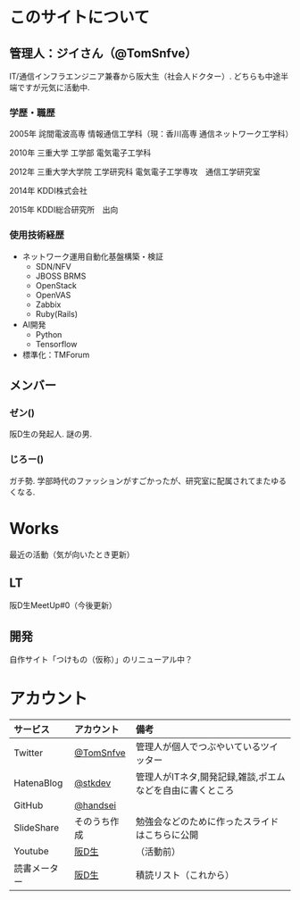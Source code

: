 # このサイトについて
## 管理人：ジイさん（@TomSnfve）
IT/通信インフラエンジニア兼春から阪大生（社会人ドクター）. どちらも中途半端ですが元気に活動中.

### 学歴・職歴
2005年 詫間電波高専 情報通信工学科（現：香川高専 通信ネットワーク工学科）

2010年 三重大学 工学部 電気電子工学科

2012年 三重大学大学院 工学研究科 電気電子工学専攻　通信工学研究室

2014年 KDDI株式会社

2015年 KDDI総合研究所　出向

### 使用技術経歴
- ネットワーク運用自動化基盤構築・検証
    - SDN/NFV
    - JBOSS BRMS
    - OpenStack
    - OpenVAS
    - Zabbix
    - Ruby(Rails)
- AI開発
    - Python
    - Tensorflow
- 標準化：TMForum

## メンバー
### ゼン()
阪D生の発起人. 謎の男.

### じろー()
ガチ勢. 学部時代のファッションがすごかったが、研究室に配属されてまたゆるくなる.

# Works
最近の活動（気が向いたとき更新）

## LT
阪D生MeetUp#0（今後更新）

## 開発
自作サイト「つけもの（仮称）」のリニューアル中？

# アカウント

|サービス|アカウント|備考|
|:---|:---|:---|
|Twitter|[@TomSnfve](https://twitter.com/TomSnfve)|管理人が個人でつぶやいているツイッター|
|HatenaBlog|[@stkdev](http://wildcardmask.hatenablog.com/)|管理人がITネタ,開発記録,雑談,ポエムなどを自由に書くところ|
|GitHub|[@handsei](https://github.com/handsei)||.|
|SlideShare|そのうち作成|勉強会などのために作ったスライドはこちらに公開|
|Youtube|[阪D生](https://www.youtube.com/channel/UCbQeE1QJSaEMY2RoCRwXiNA/featured?view_as=subscriber)|（活動前）|
|読書メーター|[阪D生]()|積読リスト（これから）|
